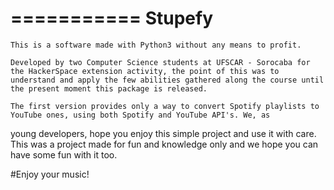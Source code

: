 ===========
  Stupefy
===========
    This is a software made with Python3 without any means to profit.

    Developed by two Computer Science students at UFSCAR - Sorocaba for the HackerSpace extension activity, the point of this was to understand and apply the few abilities gathered along the course until the present moment this package is released.

    The first version provides only a way to convert Spotify playlists to YouTube ones, using both Spotify and YouTube API's. We, as
young developers, hope you enjoy this simple project and use it with care. This was a project made for fun and knowledge only and we hope you can have some fun with it too. 

#Enjoy your music!